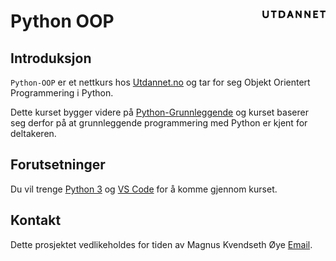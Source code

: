 # Python OOP <img src="doc/logo.png" align="right" width="20%">


## Introduksjon

`Python-OOP` er et nettkurs hos [Utdannet.no](https://www.utdannet.no/kurs/python-kurs-oop/) og tar for seg Objekt Orientert Programmering i Python.


Dette kurset bygger videre på [Python-Grunnleggende](https://www.utdannet.no/kurs/python-grunnkurs/) og kurset baserer seg derfor på at grunnleggende programmering med Python er kjent for deltakeren.


## Forutsetninger

Du vil trenge [Python 3](https://www.python.org/) og [VS Code](https://code.visualstudio.com/) for å komme gjennom kurset.


## Kontakt

Dette prosjektet vedlikeholdes for tiden av Magnus Kvendseth Øye [Email](mailto:magnus.oye@gmail.com).
